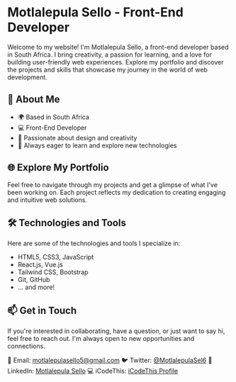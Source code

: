 # Motlalepula Sello - Front-End Developer

Welcome to my website! I'm Motlalepula Sello, a front-end developer based in South Africa. I bring creativity, a passion for learning, and a love for building user-friendly web experiences. Explore my portfolio and discover the projects and skills that showcase my journey in the world of web development.

## 🚀 About Me

- 🌍 Based in South Africa
- 💻 Front-End Developer
- 🎨 Passionate about design and creativity
- 🚀 Always eager to learn and explore new technologies

## 🌐 Explore My Portfolio

Feel free to navigate through my projects and get a glimpse of what I've been working on. Each project reflects my dedication to creating engaging and intuitive web solutions.

## 🛠️ Technologies and Tools

Here are some of the technologies and tools I specialize in:

- HTML5, CSS3, JavaScript
- React.js, Vue.js
- Tailwind CSS, Bootstrap
- Git, GitHub
- ... and more!

## 📫 Get in Touch

If you're interested in collaborating, have a question, or just want to say hi, feel free to reach out. I'm always open to new opportunities and connections.

📧 Email: [motlalepulasello5@gmail.com](mailto:your.motlalepula@gmail.com)
🐦 Twitter: [@MotlalepulaSel6](https://twitter.com/MotlalepulaSel6)
💼 LinkedIn: [Motlalepula Sello](https://www.linkedin.com/in/motlalepula-sello-37956813a/)
💻 iCodeThis: [iCodeThis Profile](https://www.icodethis.com/Motlakz)
